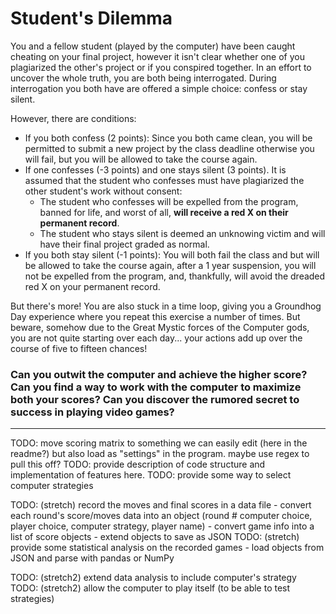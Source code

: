 # Student's Dilemma

You and a fellow student (played by the computer) have been caught cheating on your final project, however it isn't clear whether one of you plagiarized the other's project or if you conspired together. In an effort to uncover the whole truth, you are both being interrogated. During interrogation you both have are offered a simple choice: confess or stay silent. 

However, there are conditions:
- If you both confess (2 points): Since you both came clean, you will be permitted to submit a new project by the class deadline otherwise you will fail, but you will be allowed to take the course again. 
- If one confesses (-3 points) and one stays silent (3 points). It is assumed that the student who confesses must have plagiarized the other student's work without consent:    
    - The student who confesses will be expelled from the program, banned for life, and worst of all, **will receive a red X on their permanent record**.
    - The student who stays silent is deemed an unknowing victim and will have their final project graded as normal.
- If you both stay silent (-1 points): You will both fail the class and but will be allowed to take the course again, after a 1 year suspension, you will not be expelled from the program, and, thankfully, will avoid the dreaded red X on your permanent record.

But there's more! You are also stuck in a time loop, giving you a Groundhog Day experience where you repeat this exercise a number of times. But beware, somehow due to the Great Mystic forces of the Computer gods, you are not quite starting over each day... your actions add up over the course of five to fifteen chances! 

### Can you outwit the computer and achieve the higher score? Can you find a way to work with the computer to maximize both your scores? Can you discover the rumored secret to success in playing video games?
-----
TODO: move scoring matrix to something we can easily edit (here in the readme?) but also load as "settings" in the program. maybe use regex to pull this off?
TODO: provide description of code structure and implementation of features here. 
TODO: provide some way to select computer strategies 

TODO: (stretch) record the moves and final scores in a data file 
    - convert each round's score/moves data into an object (round # computer choice, player choice, computer strategy, player name) 
    - convert game info into a list of score objects
    - extend objects to save as JSON
TODO: (stretch) provide some statistical analysis on the recorded games
    - load objects from JSON and parse with pandas or NumPy


TODO: (stretch2) extend data analysis to include computer's strategy
TODO: (stretch2) allow the computer to play itself (to be able to test strategies)

